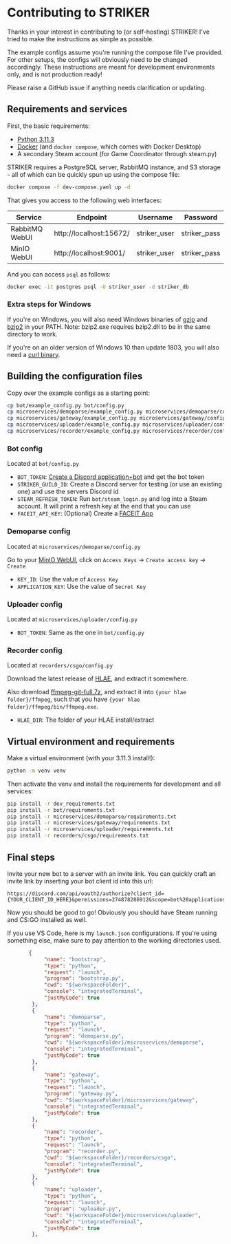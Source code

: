 # Contributing to STRIKER

Thanks in your interest in contributing to (or self-hosting) STRIKER!
I've tried to make the instructions as simple as possible.

The example configs assume you're running the compose file I've provided.
For other setups, the configs will obviously need to be changed accordingly.
These instructions are meant for development environments only, and is not production ready!

Please raise a GitHub issue if anything needs clarification or updating.

## Requirements and services

First, the basic requirements:
- [Python 3.11.3](https://www.python.org/)
- [Docker](https://docs.docker.com/get-docker/) (and `docker compose`, which comes with Docker Desktop)
- A secondary Steam account (for Game Coordinator through steam.py)

STRIKER requires a PostgreSQL server, RabbitMQ instance, and S3 storage -
all of which can be quickly spun up using the compose file:
```bash
docker compose -f dev-compose.yaml up -d
```

That gives you access to the following web interfaces:

| Service        | Endpoint                | Username     | Password     |
|----------------|-------------------------|--------------|--------------|
| RabbitMQ WebUI | http://localhost:15672/ | striker_user | striker_pass |
| MinIO WebUI    | http://localhost:9001/  | striker_user | striker_pass |

And you can access `psql` as follows:
```bash
docker exec -it postgres psql -U striker_user -d striker_db
```

### Extra steps for Windows

If you're on Windows,
you will also need Windows binaries of [gzip](https://gnuwin32.sourceforge.net/packages/gzip.htm)
and [bzip2](https://gnuwin32.sourceforge.net/packages/bzip2.htm) in your PATH.
Note: bzip2.exe requires bzip2.dll to be in the same directory to work.

If you're on an older version of Windows 10 than update 1803,
you will also need a [curl binary](https://curl.se/windows/).

## Building the configuration files

Copy over the example configs as a starting point:

```bash
cp bot/example_config.py bot/config.py
cp microservices/demoparse/example_config.py microservices/demoparse/config.py
cp microservices/gateway/example_config.py microservices/gateway/config.py
cp microservices/uploader/example_config.py microservices/uploader/config.py
cp microservices/recorder/example_config.py microservices/recorder/config.py
```

### Bot config

Located at `bot/config.py`

- `BOT_TOKEN`: [Create a Discord application+bot](https://discord.com/developers/applications) and get the bot token
- `STRIKER_GUILD_ID`: Create a Discord server for testing (or use an existing one) and use the servers Discord id
- `STEAM_REFRESH_TOKEN`: Run `bot/steam_login.py` and log into a Steam account. It will print a refresh key at the end that you can use
- `FACEIT_API_KEY`: (Optional) Create a [FACEIT App](https://developers.faceit.com/)

### Demoparse config

Located at `microservices/demoparse/config.py`

Go to your [MinIO WebUI](http://localhost:9001/), click on `Access Keys` -> `Create access key` -> `Create`
- `KEY_ID`: Use the value of `Access Key`
- `APPLICATION_KEY`: Use the value of `Secret Key`

### Uploader config

Located at `microservices/uploader/config.py`

- `BOT_TOKEN`: Same as the one in `bot/config.py`

### Recorder config

Located at `recorders/csgo/config.py`

Download the latest release of [HLAE](https://github.com/advancedfx/advancedfx/releases),
and extract it somewhere.

Also download [ffmpeg-git-full.7z](https://www.gyan.dev/ffmpeg/builds/),
and extract it into `{your hlae folder}/ffmpeg`,
such that you have `{your hlae folder}/ffmpeg/bin/ffmpeg.exe`.

- `HLAE_DIR`: The folder of your HLAE install/extract

## Virtual environment and requirements

Make a virtual environment (with your 3.11.3 install!):
```bash
python -m venv venv
```

Then activate the venv and install the requirements for development and all services:
```bash
pip install -r dev_requirements.txt
pip install -r bot/requirements.txt
pip install -r microservices/demoparse/requirements.txt
pip install -r microservices/gateway/requirements.txt
pip install -r microservices/uploader/requirements.txt
pip install -r recorders/csgo/requirements.txt
```

## Final steps

Invite your new bot to a server with an invite link.
You can quickly craft an invite link by inserting your bot client id into this url:
```
https://discord.com/api/oauth2/authorize?client_id={YOUR_CLIENT_ID_HERE}&permissions=274878286912&scope=bot%20applications.commands
```

Now you should be good to go! Obviously you should have Steam running and CS:GO installed as well.

If you use VS Code, here is my `launch.json` configurations.
If you're using something else, make sure to pay attention to the working directories used.

```json
       {
            "name": "bootstrap",
            "type": "python",
            "request": "launch",
            "program": "bootstrap.py",
            "cwd": "${workspaceFolder}",
            "console": "integratedTerminal",
            "justMyCode": true
        },
        {
            "name": "demoparse",
            "type": "python",
            "request": "launch",
            "program": "demoparse.py",
            "cwd": "${workspaceFolder}/microservices/demoparse",
            "console": "integratedTerminal",
            "justMyCode": true
        },
        {
            "name": "gateway",
            "type": "python",
            "request": "launch",
            "program": "gateway.py",
            "cwd": "${workspaceFolder}/microservices/gateway",
            "console": "integratedTerminal",
            "justMyCode": true
        },
        {
            "name": "recorder",
            "type": "python",
            "request": "launch",
            "program": "recorder.py",
            "cwd": "${workspaceFolder}/recorders/csgo",
            "console": "integratedTerminal",
            "justMyCode": true
        },
        {
            "name": "uploader",
            "type": "python",
            "request": "launch",
            "program": "uploader.py",
            "cwd": "${workspaceFolder}/microservices/uploader",
            "console": "integratedTerminal",
            "justMyCode": true
        },
```